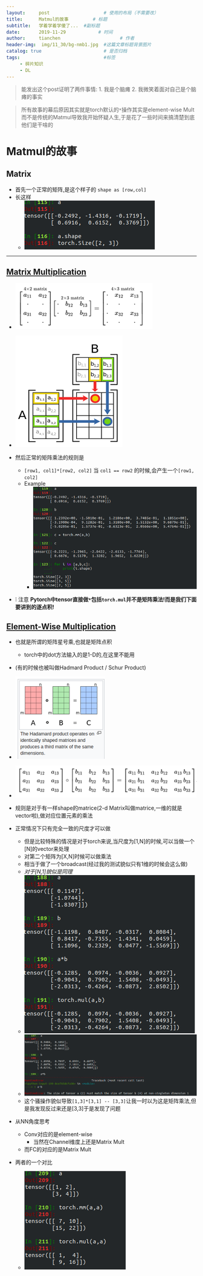 ```yaml
---
layout:     post                    # 使用的布局（不需要改）
title:      Matmul的故事         # 标题 
subtitle:   学着学着学傻了...  #副标题
date:       2019-11-29            # 时间
author:     tianchen                      # 作者
header-img:  img/11_30/bg-nmb1.jpg  #这篇文章标题背景图片  
catalog: true                       # 是否归档
tags:                               #标签
     - 碎片知识
     - DL
---
```




> 能发出这个post证明了两件事情: 1. 我是个脑瘫 2. 我微笑着面对自己是个脑瘫的事实

> 所有故事的幕后原因其实就是torch默认的```*```操作其实是element-wise Mult而不是传统的Matmul导致我开始怀疑人生,于是花了一些时间来搞清楚到底他们是干啥的

# Matmul的故事

## Matrix

* 首先一个正常的矩阵,是这个样子的 ```shape as [row,col]```
* 长这样
  * ![](https://github.com/A-suozhang/MyPicBed/raw/master/img/20191129164008.png)

---

## [Matrix Multiplication](https://en.wikipedia.org/wiki/Matrix_multiplication)

* ![](https://github.com/A-suozhang/MyPicBed/raw/master/img/20191129164646.png)
* ![](https://github.com/A-suozhang/MyPicBed/raw/master/img/20191129164728.png)

* 然后正常的矩阵乘法的规则是
  * ```[row1, col1]*[row2, col2]``` 当 ```col1 == row2``` 的时候,会产生一个```[row1, col2]```
  * Example
    * ![](https://github.com/A-suozhang/MyPicBed/raw/master/img/20191129164529.png)
* ❕ 注意 **Pytorch中tensor直接做```*```包括```torch.mul```并不是矩阵乘法!而是我们下面要讲到的逐点积!**

## [Element-Wise Multiplication](https://en.wikipedia.org/wiki/Hadamard_product_(matrices))

* 也就是所谓的矩阵星号乘,也就是矩阵点积
  * torch中的dot方法输入的是1-D的,在这里不能用
* (有的时候也被叫做Hadmard Product / Schur Product)
* ![](https://github.com/A-suozhang/MyPicBed/raw/master/img/20191129165012.png)
* ![](https://github.com/A-suozhang/MyPicBed/raw/master/img/20191129165540.png)

* 规则是对于有一样shape的matrice(2-d Matrix叫做matrice,一维的就是vector啦),做对应位置元素的乘法
* 正常情况下只有完全一致的尺度才可以做
  * 但是比较特殊的情况是对于torch来说,当尺度为[1,N]的时候,可以当做一个[N]的vector来处理
  * 对第二个矩阵为[X,N]时候可以做乘法
  * 相当于做了一个broadcast(经过我的测试貌似只有1维的时候会这么做)
  * *对于[N,1]貌似是同理*
  * ![](https://github.com/A-suozhang/MyPicBed/raw/master/img/20191129171008.png)
  * ![](https://github.com/A-suozhang/MyPicBed/raw/master/img/20191129171100.png)
  * 这个骚操作貌似导致```[1,3]*[3,1] -- [3,3]```让我一时以为这是矩阵乘法,但是我发现反过来还是[3,3]于是发现了问题

* 从NN角度思考
  * Conv对应的是element-wise
    * 当然在Channel维度上还是Matrix Mult
  * 而FC的对应的是Matrix Mult
* 两者的一个对比
  * ![](https://github.com/A-suozhang/MyPicBed/raw/master/img/20191129172049.png)